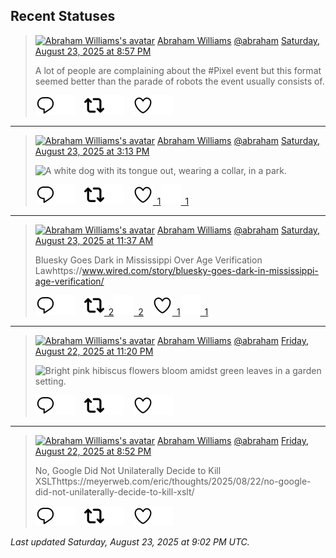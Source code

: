 ## Recent Statuses

> <a href="https://indieweb.social/@abraham"><img alt="Abraham Williams's avatar" src="https://cdn.masto.host/indiewebsocial/accounts/avatars/109/292/540/382/343/163/original/d00f2e03ce9c85b1.jpg" height="24" width="24" ></a> [Abraham Williams](https://indieweb.social/@abraham) [@abraham](https://indieweb.social/@abraham) [Saturday, August 23, 2025 at 8:57 PM](https://indieweb.social/@abraham/115080078817736294)
>
> A lot of people are complaining about the #Pixel event but this format seemed better than the parade of robots the event usually consists of.
>
> [![Reply](./images/reply_light.svg#gh-light-mode-only "Reply")](https://indieweb.social/@abraham/115080078817736294#gh-light-mode-only)[![Reply](./images/reply.svg#gh-dark-mode-only "Reply")](https://indieweb.social/@abraham/115080078817736294#gh-dark-mode-only)&emsp;[![Boost](./images/retweet_light.svg#gh-light-mode-only "Boost")](https://indieweb.social/@abraham/115080078817736294#gh-light-mode-only)[![Boost](./images/retweet.svg#gh-dark-mode-only "Boost")](https://indieweb.social/@abraham/115080078817736294#gh-dark-mode-only)&emsp;[![Favorite](./images/like_light.svg#gh-light-mode-only "Favorite")](https://indieweb.social/@abraham/115080078817736294#gh-light-mode-only)[![Favorite](./images/like.svg#gh-dark-mode-only "Favorite")](https://indieweb.social/@abraham/115080078817736294#gh-dark-mode-only)


---

> <a href="https://indieweb.social/@abraham"><img alt="Abraham Williams's avatar" src="https://cdn.masto.host/indiewebsocial/accounts/avatars/109/292/540/382/343/163/original/d00f2e03ce9c85b1.jpg" height="24" width="24" ></a> [Abraham Williams](https://indieweb.social/@abraham) [@abraham](https://indieweb.social/@abraham) [Saturday, August 23, 2025 at 3:13 PM](https://indieweb.social/@abraham/115078725701079772)
>
> 
>
> ![A white dog with its tongue out, wearing a collar, in a park.](https://cdn.masto.host/indiewebsocial/media_attachments/files/115/078/724/970/202/464/original/c4ede0754b8b33cb.jpg)
>
> [![Reply](./images/reply_light.svg#gh-light-mode-only "Reply")](https://indieweb.social/@abraham/115078725701079772#gh-light-mode-only)[![Reply](./images/reply.svg#gh-dark-mode-only "Reply")](https://indieweb.social/@abraham/115078725701079772#gh-dark-mode-only)&emsp;[![Boost](./images/retweet_light.svg#gh-light-mode-only "Boost")](https://indieweb.social/@abraham/115078725701079772#gh-light-mode-only)[![Boost](./images/retweet.svg#gh-dark-mode-only "Boost")](https://indieweb.social/@abraham/115078725701079772#gh-dark-mode-only)&emsp;[![Favorite](./images/like_light.svg#gh-light-mode-only "Favorite")&ensp;1](https://indieweb.social/@abraham/115078725701079772#gh-light-mode-only)[![Favorite](./images/like.svg#gh-dark-mode-only "Favorite")&ensp;1](https://indieweb.social/@abraham/115078725701079772#gh-dark-mode-only)


---

> <a href="https://indieweb.social/@abraham"><img alt="Abraham Williams's avatar" src="https://cdn.masto.host/indiewebsocial/accounts/avatars/109/292/540/382/343/163/original/d00f2e03ce9c85b1.jpg" height="24" width="24" ></a> [Abraham Williams](https://indieweb.social/@abraham) [@abraham](https://indieweb.social/@abraham) [Saturday, August 23, 2025 at 11:37 AM](https://indieweb.social/@abraham/115077877644506387)
>
> Bluesky Goes Dark in Mississippi Over Age Verification Lawhttps://www.wired.com/story/bluesky-goes-dark-in-mississippi-age-verification/
>
> [![Reply](./images/reply_light.svg#gh-light-mode-only "Reply")](https://indieweb.social/@abraham/115077877644506387#gh-light-mode-only)[![Reply](./images/reply.svg#gh-dark-mode-only "Reply")](https://indieweb.social/@abraham/115077877644506387#gh-dark-mode-only)&emsp;[![Boost](./images/retweet_light.svg#gh-light-mode-only "Boost")&ensp;2](https://indieweb.social/@abraham/115077877644506387#gh-light-mode-only)[![Boost](./images/retweet.svg#gh-dark-mode-only "Boost")&ensp;2](https://indieweb.social/@abraham/115077877644506387#gh-dark-mode-only)&emsp;[![Favorite](./images/like_light.svg#gh-light-mode-only "Favorite")&ensp;1](https://indieweb.social/@abraham/115077877644506387#gh-light-mode-only)[![Favorite](./images/like.svg#gh-dark-mode-only "Favorite")&ensp;1](https://indieweb.social/@abraham/115077877644506387#gh-dark-mode-only)


---

> <a href="https://indieweb.social/@abraham"><img alt="Abraham Williams's avatar" src="https://cdn.masto.host/indiewebsocial/accounts/avatars/109/292/540/382/343/163/original/d00f2e03ce9c85b1.jpg" height="24" width="24" ></a> [Abraham Williams](https://indieweb.social/@abraham) [@abraham](https://indieweb.social/@abraham) [Friday, August 22, 2025 at 11:20 PM](https://indieweb.social/@abraham/115074978661369629)
>
> 
>
> ![Bright pink hibiscus flowers bloom amidst green leaves in a garden setting.](https://cdn.masto.host/indiewebsocial/media_attachments/files/115/074/978/478/085/902/original/9bc271c7f884db00.jpg)
>
> [![Reply](./images/reply_light.svg#gh-light-mode-only "Reply")](https://indieweb.social/@abraham/115074978661369629#gh-light-mode-only)[![Reply](./images/reply.svg#gh-dark-mode-only "Reply")](https://indieweb.social/@abraham/115074978661369629#gh-dark-mode-only)&emsp;[![Boost](./images/retweet_light.svg#gh-light-mode-only "Boost")](https://indieweb.social/@abraham/115074978661369629#gh-light-mode-only)[![Boost](./images/retweet.svg#gh-dark-mode-only "Boost")](https://indieweb.social/@abraham/115074978661369629#gh-dark-mode-only)&emsp;[![Favorite](./images/like_light.svg#gh-light-mode-only "Favorite")](https://indieweb.social/@abraham/115074978661369629#gh-light-mode-only)[![Favorite](./images/like.svg#gh-dark-mode-only "Favorite")](https://indieweb.social/@abraham/115074978661369629#gh-dark-mode-only)


---

> <a href="https://indieweb.social/@abraham"><img alt="Abraham Williams's avatar" src="https://cdn.masto.host/indiewebsocial/accounts/avatars/109/292/540/382/343/163/original/d00f2e03ce9c85b1.jpg" height="24" width="24" ></a> [Abraham Williams](https://indieweb.social/@abraham) [@abraham](https://indieweb.social/@abraham) [Friday, August 22, 2025 at 8:52 PM](https://indieweb.social/@abraham/115074397809564169)
>
> No, Google Did Not Unilaterally Decide to Kill XSLThttps://meyerweb.com/eric/thoughts/2025/08/22/no-google-did-not-unilaterally-decide-to-kill-xslt/
>
> [![Reply](./images/reply_light.svg#gh-light-mode-only "Reply")](https://indieweb.social/@abraham/115074397809564169#gh-light-mode-only)[![Reply](./images/reply.svg#gh-dark-mode-only "Reply")](https://indieweb.social/@abraham/115074397809564169#gh-dark-mode-only)&emsp;[![Boost](./images/retweet_light.svg#gh-light-mode-only "Boost")](https://indieweb.social/@abraham/115074397809564169#gh-light-mode-only)[![Boost](./images/retweet.svg#gh-dark-mode-only "Boost")](https://indieweb.social/@abraham/115074397809564169#gh-dark-mode-only)&emsp;[![Favorite](./images/like_light.svg#gh-light-mode-only "Favorite")](https://indieweb.social/@abraham/115074397809564169#gh-light-mode-only)[![Favorite](./images/like.svg#gh-dark-mode-only "Favorite")](https://indieweb.social/@abraham/115074397809564169#gh-dark-mode-only)


_Last updated Saturday, August 23, 2025 at 9:02 PM UTC._
